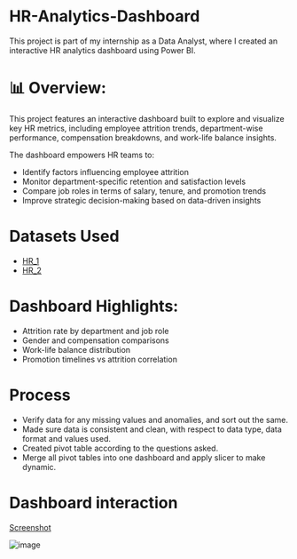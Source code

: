 # HR-Analytics-Dashboard 

This project is part of my internship as a Data Analyst, where I created an interactive HR analytics dashboard using Power BI.

# 📊 Overview:
This project features an interactive dashboard built to explore and visualize key HR metrics, including employee attrition trends, department-wise performance, compensation breakdowns, and work-life balance insights.

The dashboard empowers HR teams to:
- Identify factors influencing employee attrition
- Monitor department-specific retention and satisfaction levels
- Compare job roles in terms of salary, tenure, and promotion trends
- Improve strategic decision-making based on data-driven insights

# Datasets Used

- <a href="https://github.com/Yashika432/HR-Analytics-Dashboard/blob/main/HR_1.xlsx">HR_1</a>
- <a href="https://github.com/Yashika432/HR-Analytics-Dashboard/blob/main/HR_2.xlsx">HR_2</a>

# Dashboard Highlights:

- Attrition rate by department and job role
- Gender and compensation comparisons
- Work-life balance distribution
- Promotion timelines vs attrition correlation

# Process

- Verify data for any missing values and anomalies, and sort out the same.
- Made sure data is consistent and clean, with respect to data type, data format and values used.
- Created pivot table according to the questions asked.
- Merge all pivot tables into one dashboard and apply slicer to make dynamic.

# Dashboard interaction 
<a href="https://github.com/Yashika432/HR-Analytics-Dashboard/blob/main/MY%20HR%20ANALYTICS%20pic.png">Screenshot</a>

![image](https://github.com/user-attachments/assets/7b6af71d-290d-43d1-90b7-b583c25c84f5)

